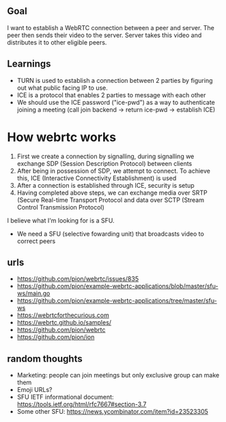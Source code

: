 ## Goal

I want to establish a WebRTC connection between a peer and server. The peer then sends their video to the server.
Server takes this video and distributes it to other eligible peers.

## Learnings

- TURN is used to establish a connection between 2 parties by figuring out what public facing IP to use.
- ICE is a protocol that enables 2 parties to message with each other
- We should use the ICE password ("ice-pwd") as a way to authenticate joining a meeting (call join backend -> return ice-pwd -> establish ICE)

# How webrtc works

1. First we create a connection by signalling, during signalling we exchange SDP (Session Description Protocol) between clients
2. After being in possession of SDP, we attempt to connect. To achieve this, ICE (Interactive Connectivity Establishment) is used
3. After a connection is established through ICE, security is setup
4. Having completed above steps, we can exchange media over SRTP (Secure Real-time Transport Protocol and data over SCTP (Stream Control Transmission Protocol)

I believe what I'm looking for is a SFU.

- We need a SFU (selective fowarding unit) that broadcasts video to correct peers

## urls

- https://github.com/pion/webrtc/issues/835
- https://github.com/pion/example-webrtc-applications/blob/master/sfu-ws/main.go
- https://github.com/pion/example-webrtc-applications/tree/master/sfu-ws
- https://webrtcforthecurious.com
- https://webrtc.github.io/samples/
- https://github.com/pion/webrtc
- https://github.com/pion/ion

## random thoughts

- Marketing: people can join meetings but only exclusive group can make them
- Emoji URLs?
- SFU IETF informational document: https://tools.ietf.org/html/rfc7667#section-3.7
- Some other SFU: https://news.ycombinator.com/item?id=23523305
